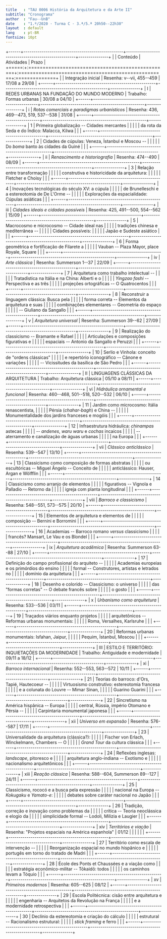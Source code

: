 ```yaml
---
title   : "TAU 0006 História da Arquitetura e da Arte II"
subtitle: "Cronograma"
author  : "Fau--UnB"
date    : "1.º/2020 · Turma C · 3.ª/5.ª 20h50--22h30"
layout  : default
lang    : pt-BR
fontsize: 10pt
---
```


+------+--------------------------------------------------+----------------------------------------------------+---------------+
|      | Conteúdo                                         | Atividades                                         | Prazo         |
+=====:+:=================================================+:===================================================+:==============+
|      | Integração inicial                               | Resenha: v--vii, 455--459                          | 17/08 a 29/08 |
+------+--------------------------------------------------+----------------------------------------------------+---------------+
|    I | REDES URBANAS NA FUNDAÇÃO DO MUNDO MODERNO       | Trabalho: Formas urbanas                           | 30/08 a 04/10 |
+------+--------------------------------------------------+----------------------------------------------------+---------------+
|    i | *Rotas comerciais e paradigmas urbanísticos*     | Resenha: 436, 469--473, 519, 537--538              | 31/08         |
+------+--------------------------------------------------+----------------------------------------------------+---------------+
|    1 | Primeira globalização -- Cidades mercantes       |                                                    |               |
|      | da rota da Seda e do Índico: Malacca, Kilwa      |                                                    |               |
+------+--------------------------------------------------+----------------------------------------------------+---------------+
|    2 | Cidades de cúpulas: Veneza, İstanbul e Moscou -- |                                                    |               |
|      | Do *boma* banto às cidades da Guiné              |                                                    |               |
+------+--------------------------------------------------+----------------------------------------------------+---------------+
|   ii | *Renascimento e historiografia*                  | Resenha: 474--490                                  | 08/09         |
+------+--------------------------------------------------+----------------------------------------------------+---------------+
|    3 | Relação entre transformação                      |                                                    |               |
|      | construtiva e historicidade da arquitetura:      |                                                    |               |
|      | Fletcher e Choisy                                |                                                    |               |
+------+--------------------------------------------------+----------------------------------------------------+---------------+
|    4 | Inovações tecnológicas do século XV: a cúpula    |                                                    |               |
|      | de Brunelleschi e a estereotomia de De L'Orme -- |                                                    |               |
|      | Explorações da espacialidade: Cúpulas asiáticas  |                                                    |               |
+------+--------------------------------------------------+----------------------------------------------------+---------------+
|  iii | *Cidades ideais e cidades possíveis*             | Resenha: 425, 491--500, 554--562                   | 15/09         |
+------+--------------------------------------------------+----------------------------------------------------+---------------+
|    5 | Macrocosmo e microcosmo -- Cidade ideal nas      |                                                    |               |
|      | tradições chinesa e mediterrânea --              |                                                    |               |
|      | Cidades possíveis:                               |                                                    |               |
|      | Japão e Sudeste asiático                         |                                                    |               |
+------+--------------------------------------------------+----------------------------------------------------+---------------+
|    6 | Forma geométrica e fortificação de Filarete a    |                                                    |               |
|      | Vauban -- Plaza Mayor, place Royale, Square      |                                                    |               |
+------+--------------------------------------------------+----------------------------------------------------+---------------+
|   iv | *Arte clássica*                                  | Resenha: Summerson 1--37                           | 22/09         |
+------+--------------------------------------------------+----------------------------------------------------+---------------+
|    7 | Arquitetura como trabalho intelectual --         |                                                    |               |
|      | Tratadística na Itália e na China: Alberti e o   |                                                    |               |
|      | *Yingzao fashi* -- Perspectiva e as três         |                                                    |               |
|      | projeções ortográficas -- O Quatrocentos         |                                                    |               |
+------+--------------------------------------------------+----------------------------------------------------+---------------+
|    8 | Reconstruir a linguagem clássica: Busca pela     |                                                    |               |
|      | forma correta -- Elementos da arquitetura e suas |                                                    |               |
|      | combinações elementares -- Geometria do espaço   |                                                    |               |
|      | -- Giuliano da Sangallo                          |                                                    |               |
+------+--------------------------------------------------+----------------------------------------------------+---------------+
|    v | *Arquitetura universal*                          | Resenha: Summerson 39--62                          | 27/09         |
+------+--------------------------------------------------+----------------------------------------------------+---------------+
|    9 | Realização do classicismo -- Bramante e Rafael   |                                                    |               |
|      | Articulações e composições figurativas e         |                                                    |               |
|      | espaciais -- Antonio da Sangallo e Peruzzi       |                                                    |               |
+------+--------------------------------------------------+----------------------------------------------------+---------------+
|   10 | Serlio e Vinhola: conceito de "ordens clássicas" |                                                    |               |
|      | e repertório iconográfico -- Cânone e variações  |                                                    |               |
|      | -- Vicissitudes da basílica de São Pedro         |                                                    |               |
+------+--------------------------------------------------+----------------------------------------------------+---------------+
|   II | LINGUAGENS CLÁSSICAS DA ARQUITETURA              | Trabalho: Arquitetura clássica                     | 05/10 a 08/11 |
+------+--------------------------------------------------+----------------------------------------------------+---------------+
|   vi | *Hidráulica ornamental e funcional*              | Resenha: 460--468, 501--518, 520--532              | 06/10         |
+------+--------------------------------------------------+----------------------------------------------------+---------------+
|   11 | Jardim como microcosmo: Itália renascentista,    |                                                    |               |
|      | Pérsia (*chahar-bagh*) e China --                |                                                    |               |
|      | Monumentalidade dos jardins franceses e mogóis   |                                                    |               |
+------+--------------------------------------------------+----------------------------------------------------+---------------+
|   12 | Infraestrutura hidráulica: *chinampas* astecas   |                                                    |               |
|      | -- *andenes*, *waru waru* e *cochas* incaicos    |                                                    |               |
|      | -- aterramento e canalização de águas urbanas    |                                                    |               |
|      | na Europa                                        |                                                    |               |
+------+--------------------------------------------------+----------------------------------------------------+---------------+
|  vii | *Clássico anticlássico*                          | Resenha: 539--547                                  | 13/10         |
+------+--------------------------------------------------+----------------------------------------------------+---------------+
|   13 | Classicismo como composição de formas abstratas  |                                                    |               |
|      | ou escultóricas -- Miguel Ângelo -- Conceito de  |                                                    |               |
|      | anticlássico: Hauser, Argan e Wölfflin           |                                                    |               |
+------+--------------------------------------------------+----------------------------------------------------+---------------+
|   14 | Classicismo como arranjo de elementos            |                                                    |               |
|      | figurativos -- Vignola e Palladio -- Retorno da  |                                                    |               |
|      | igreja com planta longitudinal                   |                                                    |               |
+------+--------------------------------------------------+----------------------------------------------------+---------------+
| viii | *Barroco e classicismo*                          | Resenha: 548--551, 573--575                        | 20/10         |
+------+--------------------------------------------------+----------------------------------------------------+---------------+
|   15 | Elementos de arquitetura e elementos de          |                                                    |               |
|      | composição -- Bernini e Borromini                |                                                    |               |
+------+--------------------------------------------------+----------------------------------------------------+---------------+
|   16 | Academias -- Barroco romano *versus* classicismo |                                                    |               |
|      | francês? Mansart, Le Vau e os Blondel            |                                                    |               |
+------+--------------------------------------------------+----------------------------------------------------+---------------+
|   ix | *Arquitetura acadêmica*                          | Resenha: Summerson 63--88                          | 27/10         |
+------+--------------------------------------------------+----------------------------------------------------+---------------+
|   17 | Definição do campo profissional do arquiteto --  |                                                    |               |
|      | Academias europeias e os primórdios do ensino    |                                                    |               |
|      | formal -- Construtores, artistas e letrados no   |                                                    |               |
|      | domínio da arquitetura                           |                                                    |               |
+------+--------------------------------------------------+----------------------------------------------------+---------------+
|   18 | Desenho e colorido -- Classicismo: o universo    |                                                    |               |
|      | das "formas corretas" -- O debate francês sobre  |                                                    |               |
|      | o gosto                                          |                                                    |               |
+------+--------------------------------------------------+----------------------------------------------------+---------------+
|    x | *Urbanismo como arquitetura*                     | Resenha: 533--536                                  | 03/11         |
+------+--------------------------------------------------+----------------------------------------------------+---------------+
|   19 | Traçados viários enquanto projetos               |                                                    |               |
|      | arquitetônicos -- Reformas urbanas monumentais:  |                                                    |               |
|      | Roma, Versalhes, Karlsruhe                       |                                                    |               |
+------+--------------------------------------------------+----------------------------------------------------+---------------+
|   20 | Reformas urbanas monumentais: Isfahan, Jaipur,   |                                                    |               |
|      | Pequim, İstanbul, Moscou                         |                                                    |               |
+------+--------------------------------------------------+----------------------------------------------------+---------------+
|  III | ESTILO E TERRITÓRIO: INQUIETAÇÕES DA MODERNIDADE | Trabalho: Antiguidade e modernidade                | 09/11 a 18/12 |
+------+--------------------------------------------------+----------------------------------------------------+---------------+
|   xi | *Barroco internacional*                          | Resenha: 552--553, 563--572                        | 10/11         |
+------+--------------------------------------------------+----------------------------------------------------+---------------+
|   21 | Teorias do barroco: d'Ors, Tapié, Hautecoeur --  |                                                    |               |
|      | Virtuosismo construtivo: estereotomia francesa   |                                                    |               |
|      | e a colunata do Louvre -- Mimar Sinan,           |                                                    |               |
|      | Guarino Guarini                                  |                                                    |               |
+------+--------------------------------------------------+----------------------------------------------------+---------------+
|   22 | Sincretismo na América hispânica -- Europa       |                                                    |               |
|      | central, Rússia, império Otomano e Pérsia --     |                                                    |               |
|      | Carpintaria monumental japonesa                  |                                                    |               |
+------+--------------------------------------------------+----------------------------------------------------+---------------+
|  xii | *Universo em expansão*                           | Resenha: 576--587                                  | 17/11         |
+------+--------------------------------------------------+----------------------------------------------------+---------------+
|   23 | Universalidade da arquitetura (clássica?):       |                                                    |               |
|      | Fischer von Erlach, Winckelmann, Chambers -- O   |                                                    |               |
|      | *Grand Tour* da cultura clássica                 |                                                    |               |
+------+--------------------------------------------------+----------------------------------------------------+---------------+
|   24 | Reflexões inglesas: *landscape*, pitoresco e     |                                                    |               |
|      | arquitetura anglo-indiana -- Exotismo e          |                                                    |               |
|      | nacionalismo arquitetônicos                      |                                                    |               |
+------+--------------------------------------------------+----------------------------------------------------+---------------+
| xiii | *Reação clássica*                                | Resenha: 588--604, Summerson 89--127               | 24/11         |
+------+--------------------------------------------------+----------------------------------------------------+---------------+
|   25 | Classicismo, rococó e a busca pela expressão     |                                                    |               |
|      | nacional na Europa -- *Kokugaku* e *Yamato-e*:   |                                                    |               |
|      | debates sobre caráter nacional no Japão          |                                                    |               |
+------+--------------------------------------------------+----------------------------------------------------+---------------+
|   26 | Tradição, correção e inovação como problemas da  |                                                    |               |
|      | crítica -- Teoria neoclássica e elogio da        |                                                    |               |
|      | simplicidade formal -- Lodoli, Milizia e Laugier |                                                    |               |
+------+--------------------------------------------------+----------------------------------------------------+---------------+
|  xiv | *Territórios e viação*                           | Resenha: "Projetos espaciais na América espanhola" | 01/12         |
|      |                                                  |                                                    |               |
+------+--------------------------------------------------+----------------------------------------------------+---------------+
|   27 | Território como escala de intervenção --         |                                                    |               |
|      | Reorganização espacial no mundo hispânico e      |                                                    |               |
|      | portugês em torno do tratado de Madri            |                                                    |               |
+------+--------------------------------------------------+----------------------------------------------------+---------------+
|   28 | École des Ponts et Chaussées e a viação como     |                                                    |               |
|      | estratégia econômico-militar -- Tōkaidō: todos   |                                                    |               |
|      | os caminhos levam a Tóquio                       |                                                    |               |
+------+--------------------------------------------------+----------------------------------------------------+---------------+
|   xv | *Primeiros modernos*                             | Resenha: 605--625                                  | 08/12         |
+------+--------------------------------------------------+----------------------------------------------------+---------------+
|   29 | Escola Politécnica: cisão entre arquitetura e    |                                                    |               |
|      | engenharia -- Arquitetos da Revolução na França  |                                                    |               |
|      | e a modernidade retrospectiva                    |                                                    |               |
+------+--------------------------------------------------+----------------------------------------------------+---------------+
|   30 | Declínio da estereotomia e criação do cálculo    |                                                    |               |
|      | estrutural -- Racionalismo estrutural:           |                                                    |               |
|      | *stick framing* e ferro                          |                                                    |               |
+------+--------------------------------------------------+----------------------------------------------------+---------------+
